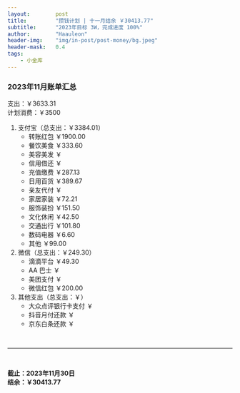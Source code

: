 ```yaml
---
layout:        post
title:         "攒钱计划 | 十一月结余 ￥30413.77"
subtitle:      "2023年目标 3W，完成进度 100%"
author:        "Haauleon"
header-img:    "img/in-post/post-money/bg.jpeg"
header-mask:   0.4
tags:
    - 小金库
---
```


### 2023年11月账单汇总             
支出：￥3633.31         
计划消费：￥3500        

1. 支付宝（总支出：￥3384.01）   
    - 转账红包 ￥1900.00   
    - 餐饮美食 ￥333.60       
    - 美容美发 ￥     
    - 信用借还 ￥    
    - 充值缴费 ￥287.13     
    - 日用百货 ￥389.67      
    - 亲友代付 ￥     
    - 家居家装 ￥72.21    
    - 服饰装扮 ￥151.50    
    - 文化休闲 ￥42.50    
    - 交通出行 ￥101.80       
    - 数码电器 ￥6.60      
    - 其他 ￥99.00    
2. 微信（总支出：￥249.30）      
    - 滴滴平台 ￥49.30    
    - AA 巴士 ￥    
    - 美团支付 ￥       
    - 微信红包 ￥200.00
3. 其他支出（总支出：￥）     
    - 大众点评银行卡支付 ￥    
    - 抖音月付还款 ￥    
    - 京东白条还款 ￥   

<br>

---

<br>

**截止：2023年11月30日**      
**结余：￥30413.77**        